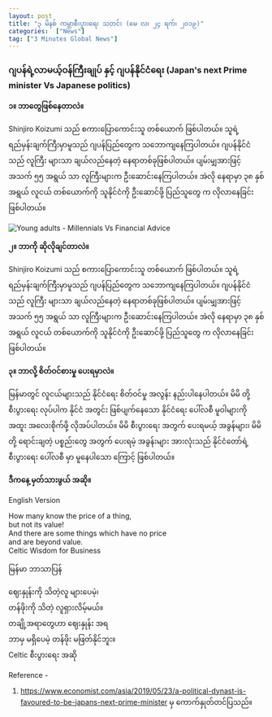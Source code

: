 ```yaml
---
layout: post
title: "၃ မိနစ် ကမ္ဘာစီးပွားရေး သတင်း (မေ လ၊ ၂၄ ရက်၊ ၂၀၁၉)"
categories:  ["News"]
tag: ["3 Minutes Global News"]
---
```


### ဂျပန်ရဲ့လာမယ့်ဝန်ကြီးချုပ် နှင့် ဂျပန်နိုင်ငံရေး (Japan's next Prime minister Vs Japanese politics)

**၁။ ဘာတွေဖြစ်နေတာလဲ။**

Shinjiro Koizumi သည် စကားပြောကောင်းသူ တစ်ယောက် ဖြစ်ပါတယ်။
သူရဲ့ရည်မှန်းချက်ကြီးမှာမူသည် ဂျပန်ပြည်တွေက သဘောကျနေကြပါတယ်။
ဂျပန်နိုင်ငံ သည် လူကြီး များသာ ချယ်လည်နေတဲ့ နေရာတစ်ခုဖြစ်ပါတယ်။
ပျမ်းမျှအားဖြင့် အသက် ၅၅ အရွယ် သာ လူကြီးများက ဦးဆောင်းနေကြပါတယ်။
အဲလို နေရာမှာ ၃၈ နှစ် အရွယ် လူငယ် တစ်ယောက်ကို သူနိုင်ငံကို ဦးဆောင်ဖို့
ပြည်သူတွေ က လိုလာနေခြင်းဖြစ်ပါတယ်။
<!-- more -->

<img src="http://drive.google.com/uc?export=view&id=1DXR8oih6bVKgBqovWleCdHp0jBEapEHV" alt="Young adults - Millennials Vs Financial Advice">

**၂။ ဘာကို ဆိုလိုချင်တာလဲ။**

Shinjiro Koizumi သည် စကားပြောကောင်းသူ တစ်ယောက် ဖြစ်ပါတယ်။
သူရဲ့ရည်မှန်းချက်ကြီးမှာမူသည် ဂျပန်ပြည်တွေက သဘောကျနေကြပါတယ်။
ဂျပန်နိုင်ငံ သည် လူကြီး များသာ ချယ်လည်နေတဲ့ နေရာတစ်ခုဖြစ်ပါတယ်။
ပျမ်းမျှအားဖြင့် အသက် ၅၅ အရွယ် သာ လူကြီးများက ဦးဆောင်းနေကြပါတယ်။
အဲလို နေရာမှာ ၃၈ နှစ် အရွယ် လူငယ် တစ်ယောက်ကို သူနိုင်ငံကို ဦးဆောင်ဖို့
ပြည်သူတွေ က လိုလာနေခြင်းဖြစ်ပါတယ်။

**၃။ ဘာလို့ စိတ်ဝင်စားမှု ပေးရမှာလဲ။**


မြန်မာတွင် လူငယ်များသည် နိုင်ငံရေး စိတ်ဝင်မှု အလွန်း နည်းပါနေပါတယ်။
မိမိ တို့ စီးပွားရေး လုပ်ပါက နိုင်ငံ အတွင်း ဖြစ်ပျက်နေသော နိုင်ငံရေး ပေါ်လစီ မူဝါများကို အထူး အလေးစိုက်ဖို့ လိုအပ်ပါတယ်။
 မိမိ စီးပွားရေး အတွက် ပေးရမယ့် အခွန်များ၊ မိမိတို့ ရောင်းချတဲ့ ပစ္စည်းတွေ အတွက် ပေးရမဲ့ အခွန်းများ အားလုံးသည် နိုင်ငံတော်ရဲ့
စီးပွားရေး ပေါ်လစီ မှာ မူနေပါသော ကြောင့် ဖြစ်ပါတယ်။


**ဒီကနေ့ မှတ်သားဖွယ် အဆို။**

English Version

How many know the price of a thing,<br />
but not its value!<br />
And there are some things which have no price<br />
and are beyond value.<br />
Celtic Wisdom for Business

မြန်မာ ဘာသာပြန်

ဈေးနှုန်းကို သိတဲ့လူ များပေမဲ့၊<br />
တန်ဖိုးကို သိတဲ့ လူရှားလိမ့်မယ်။<br />
တချို့အရာတွေဟာ ဈေးနှုန်း အရ<br />
ဘာမှ မရှိပေမဲ့ တန်ဖိုး မဖြတ်နိုင်ဘူး။<br />
Celtic စီးပွားရေး အဆို

Reference -
1. https://www.economist.com/asia/2019/05/23/a-political-dynast-is-favoured-to-be-japans-next-prime-minister
မှ ကောက်နှုတ်တင်ပြသည်။
